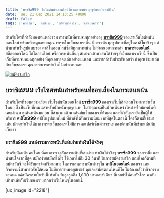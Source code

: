 ```yaml
---
title: 'บราซิล999 เว็บไซต์พนันออนไลน์ที่รวมการพนันทุกรูปแบบในคาสิโน'
date: Tue, 21 Dec 2021 14:13:25 +0000
draft: false
tags: ['คาสิโน', 'คาสิโน', 'สมัครบาคาร่า', 'เล่นบาคาร่า']
---
```


สำหรับใครที่กำลังมองหาแหล่งรวม การพนันที่ครบจบทุกอย่างอยู่ [**บราซิล999**](/archives/) ของเราเว็บไซต์พนันออนไลน์ พร้อมที่จะดูแลพวกคุณ เพราะในเว็บของเรานั้น มีการพนันทุกรูปแบบที่อยู่ในคาสิโนจริงๆ แต่นำมาทำเป็นรูปแบบของ คาสิโนออนไลน์ซึ่งมีทุกการพนัน ไม่ว่าคุณอยากจะเล่น **บาคาร่าออนไลน์** สล็อตออนไลน์ ไฮโลออนไลน์ หรือการพนันอื่นๆ สามารถเข้ามาเล่นได้ง่ายๆ ที่เว็บของเราเว็บนี้ ซึ่งเป็นเว็บที่ครบจบหมดทุกอย่าง ที่คุณอยากจะเล่นอย่างแน่นอน และเรากล้ารับประกันเลยว่า ถ้าคุณเข้ามาเล่นกับเว็บของเรา คุณจะสามารถทำเงินได้อย่างมากเลย

[![สมัครสมาชิก](register-button.png)](https://member.ufarec.com/register/?s=avfreex24;lang=th)

**บราซิล999 เว็บไซต์พนันสำหรับคนที่ชอบเสี่ยงในการเล่นพนัน**
-----------------------------------------------------------

สำหรับใครที่ชอบความเสี่ยง เว็บไซต์พนันออนไลน์ **บราซิล999** ของเราเว็บนี้สิ น่าสนใจมากกว่าเว็บไหนๆ ซึ่งเป็นเว็บที่เหมาะสำหรับนักพนันทุกรูปแบบ ไม่ว่าคุณจะเป็นนักพนันหน้าใหม่ หรือนักพนันที่เคยผ่าน การเล่นพนันมาก่อน ก็สามารถเข้ามาเล่นกับเว็บของเราได้หมด และที่สำคัญเรายังเป็นผู้ให้บริการ **คาสิโน999** คาสิโนรูปแบบใหม่ ที่กำลังได้รับความนิยมมากที่สุดในตอนนี้ ใครก็ตามที่เข้ามาเล่น มักจะทำเงินได้มาก เพราะเว็บของเราไม่มีการ ลดเปอร์เซ็นต์การชนะ ของนักพนันที่เข้ามาเล่นกับเว็บเรา

### **บราซิล999 แหล่งรวมการพนันที่เล่นง่ายทำเงินได้จริงๆ**

สำหรับนักพนันคนไหน ที่อยากจะเจอกับการพนันที่เล่นง่าย ทำเงินได้จริงๆ **บราซิล999** ของเรานี่แหละน่าสนใจมากที่สุด สมัครง่ายสมัครได้ไว ใช้เวลาไม่ถึง 30 วินาที ในการสมัครสมาชิก แถมใครก็ตามที่สมัครวันนี้ จะได้รับเครดิตฟรีมากมาย ในการเล่นการพนันต่างๆใน **คาสิโนออนไลน์** ของเรา และกิจกรรมนี้สามารถรับได้หมด ไม่มีการกำหนดยูสเซอร์ คุณจะสมัครตอนไหนก็ได้ ไม่ต้องกลัวว่ากิจกรรมจะหมด แค่สมัครภายในวันนี้เท่านั้น รับสูงสุดถึง 1,000 บาทเลยทีเดียว นี่เลยทำให้คนทั่วโลก พากันเข้ามาเล่นกับเว็บของเรา มากกว่าเว็บไหนๆในตอนนี้

\[ux\_image id="2218"\]